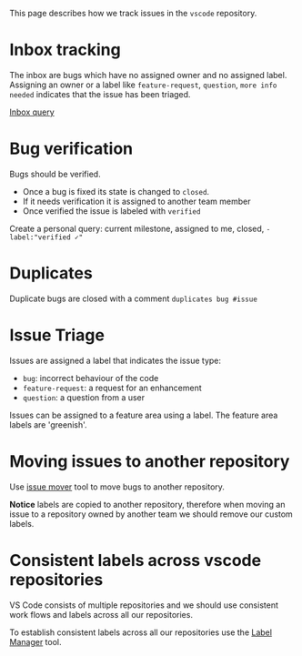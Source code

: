 This page describes how we track issues in the `vscode` repository.

# Inbox tracking

The inbox are bugs which have no assigned owner and no assigned label. Assigning an owner or a label like `feature-request`, `question`, `more info needed` indicates that the issue has been triaged.

[Inbox query](https://github.com/Microsoft/vscode/issues?q=is%3Aopen+is%3Aissue+no%3Aassignee+no%3Alabel)

# Bug verification

Bugs should be verified. 
- Once a bug is fixed its state is changed to `closed`. 
- If it needs verification it is assigned to another team member
- Once verified the issue is labeled with `verified`

Create a personal query: current milestone, assigned to me, closed, `-label:"verified ✓"`

# Duplicates

Duplicate bugs are closed with a comment `duplicates bug #issue`

# Issue Triage

Issues are assigned a label that indicates the issue type:
- `bug`: incorrect behaviour of the code
- `feature-request`: a request for an enhancement
- `question`: a question from a user

Issues can be assigned to a feature area using a label. The feature area labels are 'greenish'.

# Moving issues to another repository

Use [issue mover](https://github-issue-mover.appspot.com/) tool to move bugs to another repository.

**Notice** labels are copied to another repository, therefore when moving an issue to a repository owned by another team we should remove our custom labels.

# Consistent labels across vscode repositories

VS Code consists of multiple repositories and we should use consistent work flows and labels across all our repositories.

To establish consistent labels across all our repositories use the [Label Manager](http://www.dorukdestan.com/github-label-manager/) tool.